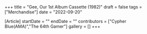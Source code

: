 +++
title = "Gee, Our 1st Album Cassette (1982)"
draft = false
tags = ["Merchandise"]
date = "2022-09-20"

[Article]
startDate = ""
endDate = ""
contributors = ["Cypher Blue(AMA)","The 64th Gamer"]
gallery = []
+++
